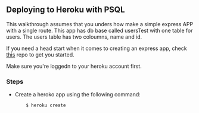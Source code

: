 ## Deploying to Heroku with PSQL

This walkthrough assumes that you unders how make a simple express APP with a single route. This app has db base called usersTest with one table for users. The users table has two coloumns, name and id. 

If you need a head start when it comes to creating an express app, check [this](https://github.com/HalahRaadSalih/g16-project-settings) repo to get you started.


 Make sure you're loggedn to your heroku account first. 
 
 
### Steps
 
 - Create a heroko app using the following command:
 	
 	```
 		$ heroku create
 		
 	```

